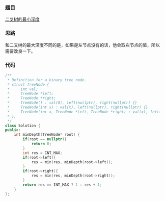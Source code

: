 ### 题目
[二叉树的最小深度](https://leetcode-cn.com/problems/minimum-depth-of-binary-tree/)

### 思路
和二叉树的最大深度不同的是，如果是左节点没有的话，他会取右节点的值，所以需要改良一下。

### 代码
```c++
/**
 * Definition for a binary tree node.
 * struct TreeNode {
 *     int val;
 *     TreeNode *left;
 *     TreeNode *right;
 *     TreeNode() : val(0), left(nullptr), right(nullptr) {}
 *     TreeNode(int x) : val(x), left(nullptr), right(nullptr) {}
 *     TreeNode(int x, TreeNode *left, TreeNode *right) : val(x), left(left), right(right) {}
 * };
 */
class Solution {
public:
    int minDepth(TreeNode* root) {
        if(root == nullptr){
            return 0;
        }
        int res = INT_MAX;
        if(root->left){
            res = min(res, minDepth(root->left));
        }
        if(root->right){
            res = min(res, minDepth(root->right));
        }
        return res == INT_MAX ? 1 : res + 1;
    }
};
```